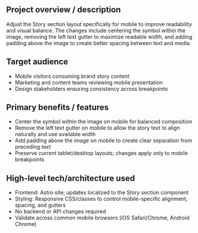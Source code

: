 ## Project overview / description

Adjust the Story section layout specifically for mobile to improve readability and visual balance. The changes include centering the symbol within the image, removing the left text gutter to maximize readable width, and adding padding above the image to create better spacing between text and media.

## Target audience

- Mobile visitors consuming brand story content
- Marketing and content teams reviewing mobile presentation
- Design stakeholders ensuring consistency across breakpoints

## Primary benefits / features

- Center the symbol within the image on mobile for balanced composition
- Remove the left text gutter on mobile to allow the story text to align naturally and use available width
- Add padding above the image on mobile to create clear separation from preceding text
- Preserve current tablet/desktop layouts; changes apply only to mobile breakpoints

## High-level tech/architecture used

- Frontend: Astro site; updates localized to the Story section component
- Styling: Responsive CSS/classes to control mobile-specific alignment, spacing, and gutters
- No backend or API changes required
- Validate across common mobile browsers (iOS Safari/Chrome, Android Chrome)


